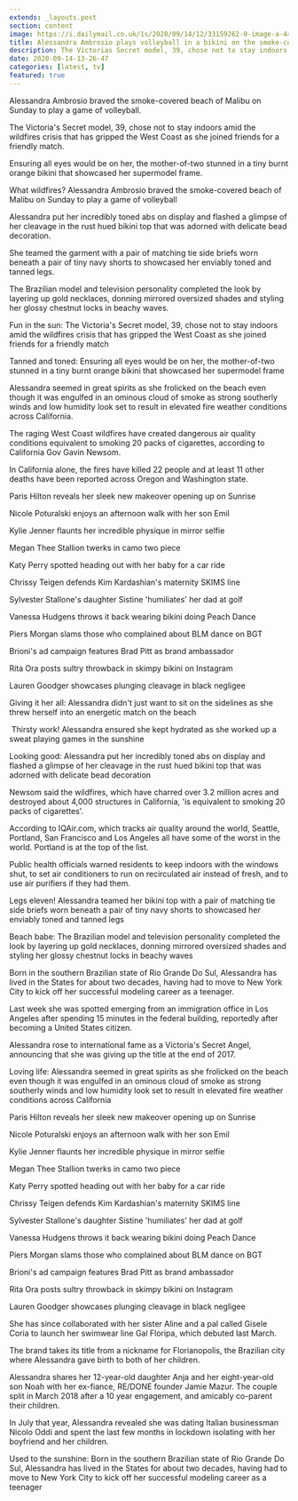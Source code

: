 ```yaml
---
extends: _layouts.post
section: content
image: https://i.dailymail.co.uk/1s/2020/09/14/12/33159262-0-image-a-44_1600082708969.jpg 
title: Alessandra Ambrosio plays volleyball in a bikini on the smoke-covered beach in Malibu amid wildfires 
description: The Victorias Secret model, 39, chose not to stay indoors amid the wildfires crisis that has gripped the West Coast as she joined friends for a friendly match in the sunshine. 
date: 2020-09-14-13-26-47 
categories: [latest, tv] 
featured: true 
--- 
```

Alessandra Ambrosio braved the smoke-covered beach of Malibu on Sunday to play a game of volleyball. 

The Victoria's Secret model, 39, chose not to stay indoors amid the wildfires crisis that has gripped the West Coast as she joined friends for a friendly match. 

Ensuring all eyes would be on her, the mother-of-two stunned in a tiny burnt orange bikini that showcased her supermodel frame. 

What wildfires? Alessandra Ambrosio braved the smoke-covered beach of Malibu on Sunday to play a game of volleyball

Alessandra put her incredibly toned abs on display and flashed a glimpse of her cleavage in the rust hued bikini top that was adorned with delicate bead decoration. 

She teamed the garment with a pair of matching tie side briefs worn beneath a pair of tiny navy shorts to showcased her enviably toned and tanned legs.  

The Brazilian model and television personality completed the look by layering up gold necklaces, donning mirrored oversized shades and styling her glossy chestnut locks in beachy waves. 

Fun in the sun: The Victoria's Secret model, 39, chose not to stay indoors amid the wildfires crisis that has gripped the West Coast as she joined friends for a friendly match

Tanned and toned: Ensuring all eyes would be on her, the mother-of-two stunned in a tiny burnt orange bikini that showcased her supermodel frame

Alessandra seemed in great spirits as she frolicked on the beach even though it was engulfed in an ominous cloud of smoke as strong southerly winds and low humidity look set to result in elevated fire weather conditions across California.

The raging West Coast wildfires have created dangerous air quality conditions equivalent to smoking 20 packs of cigarettes, according to California Gov Gavin Newsom.

In California alone, the fires have killed 22 people and at least 11 other deaths have been reported across Oregon and Washington state.

Paris Hilton reveals her sleek new makeover opening up on Sunrise

Nicole Poturalski enjoys an afternoon walk with her son Emil

Kylie Jenner flaunts her incredible physique in mirror selfie

Megan Thee Stallion twerks in camo two piece

Katy Perry spotted heading out with her baby for a car ride

Chrissy Teigen defends Kim Kardashian's maternity SKIMS line

Sylvester Stallone's daughter Sistine 'humiliates' her dad at golf

Vanessa Hudgens throws it back wearing bikini doing Peach Dance

Piers Morgan slams those who complained about BLM dance on BGT

Brioni's ad campaign features Brad Pitt as brand ambassador

Rita Ora posts sultry throwback in skimpy bikini on Instagram

Lauren Goodger showcases plunging cleavage in black negligee

Giving it her all: Alessandra didn't just want to sit on the sidelines as she threw herself into an energetic match on the beach

 Thirsty work! Alessandra ensured she kept hydrated as she worked up a sweat playing games in the sunshine 

Looking good: Alessandra put her incredibly toned abs on display and flashed a glimpse of her cleavage in the rust hued bikini top that was adorned with delicate bead decoration

Newsom said the wildfires, which have charred over 3.2 million acres and destroyed about 4,000 structures in California, 'is equivalent to smoking 20 packs of cigarettes'.

According to IQAir.com, which tracks air quality around the world, Seattle, Portland, San Francisco and Los Angeles all have some of the worst in the world. Portland is at the top of the list.

Public health officials warned residents to keep indoors with the windows shut, to set air conditioners to run on recirculated air instead of fresh, and to use air purifiers if they had them.  

Legs eleven! Alessandra teamed her bikini top with a pair of matching tie side briefs worn beneath a pair of tiny navy shorts to showcased her enviably toned and tanned legs

Beach babe: The Brazilian model and television personality completed the look by layering up gold necklaces, donning mirrored oversized shades and styling her glossy chestnut locks in beachy waves

Born in the southern Brazilian state of Rio Grande Do Sul, Alessandra has lived in the States for about two decades, having had to move to New York City to kick off her successful modeling career as a teenager. 

Last week she was spotted emerging from an immigration office in Los Angeles after spending 15 minutes in the federal building, reportedly after becoming a United States citizen. 

Alessandra rose to international fame as a Victoria's Secret Angel, announcing that she was giving up the title at the end of 2017.

Loving life: Alessandra seemed in great spirits as she frolicked on the beach even though it was engulfed in an ominous cloud of smoke as strong southerly winds and low humidity look set to result in elevated fire weather conditions across California

Paris Hilton reveals her sleek new makeover opening up on Sunrise

Nicole Poturalski enjoys an afternoon walk with her son Emil

Kylie Jenner flaunts her incredible physique in mirror selfie

Megan Thee Stallion twerks in camo two piece

Katy Perry spotted heading out with her baby for a car ride

Chrissy Teigen defends Kim Kardashian's maternity SKIMS line

Sylvester Stallone's daughter Sistine 'humiliates' her dad at golf

Vanessa Hudgens throws it back wearing bikini doing Peach Dance

Piers Morgan slams those who complained about BLM dance on BGT

Brioni's ad campaign features Brad Pitt as brand ambassador

Rita Ora posts sultry throwback in skimpy bikini on Instagram

Lauren Goodger showcases plunging cleavage in black negligee

She has since collaborated with her sister Aline and a pal called Gisele Coria to launch her swimwear line Gal Floripa, which debuted last March.

The brand takes its title from a nickname for Florianopolis, the Brazilian city where Alessandra gave birth to both of her children.

Alessandra shares her 12-year-old daughter Anja and her eight-year-old son Noah with her ex-fiance, RE/DONE founder Jamie Mazur. The couple split in March 2018 after a 10 year engagement, and amicably co-parent their children. 

In July that year, Alessandra revealed she was dating Italian businessman Nicolo Oddi and spent the last few months in lockdown isolating with her boyfriend and her children.

Used to the sunshine: Born in the southern Brazilian state of Rio Grande Do Sul, Alessandra has lived in the States for about two decades, having had to move to New York City to kick off her successful modeling career as a teenager

